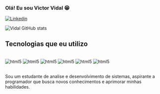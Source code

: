 
### Olá! Eu sou Victor Vidal 😁

[![Linkedin](https://img.shields.io/badge/LinkedIn-0077B5?style=for-the-badge&logo=linkedin&logoColor=white)](https://linkedin.com/in/victor-vidal-3a39ab244)

![Vidal GitHub stats](https://github-readme-stats.vercel.app/api?username=Vidal-Victor&show_icons=true&theme=tokyonight)

## Tecnologias que eu utilizo

<div style= "display: inline_block"> <br/>
    <img align="center" alt="html5" src="https://img.shields.io/badge/HTML5-E34F26?style=for-the-badge&logo=html5&logoColor=white"/>
    <img align="center" alt="html5" src="https://img.shields.io/badge/CSS-239120?&style=for-the-badge&logo=css3&logoColor=white"/>
    <img align="center" alt="html5" src="https://img.shields.io/badge/JavaScript-323330?style=for-the-badge&logo=javascript&logoColor=F7DF1E"/>
    <img align="center" alt="html5" src="https://img.shields.io/badge/TypeScript-007ACC?style=for-the-badge&logo=typescript&logoColor=white"/>
    <img align="center" alt="html5" src="https://img.shields.io/badge/React_Native-20232A?style=for-the-badge&logo=react&logoColor=61DAFB"/>
    <img align="center" alt="html5" src="https://img.shields.io/badge/C%2B%2B-00599C?style=for-the-badge&logo=c%2B%2B&logoColor=white"/>
</div><br/>

Sou um estudante de analise e desenvolvimento de sistemas, aspirante a programador que busca novos conhecimentos e aprimorar minhas habilidades.

